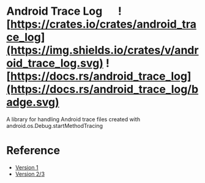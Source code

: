 # Android Trace Log &emsp; ![https://crates.io/crates/android_trace_log](https://img.shields.io/crates/v/android_trace_log.svg) ![https://docs.rs/android_trace_log](https://docs.rs/android_trace_log/badge.svg)

A library for handling Android trace files created with android.os.Debug.startMethodTracing

# Reference

* [Version 1](https://android.googlesource.com/platform/dalvik.git/+/2ad60cfc28e14ee8f0bb038720836a4696c478ad/vm/Profile.c)
* [Version 2/3](https://android.googlesource.com/platform/art/+/master/runtime/trace.cc)
